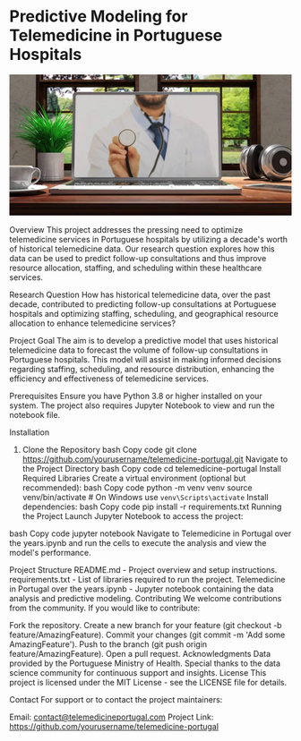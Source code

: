 # Predictive Modeling for Telemedicine in Portuguese Hospitals
![Cover Image](GitHub_cover_image/telemedicine.jpg)

Overview
This project addresses the pressing need to optimize telemedicine services in Portuguese hospitals by utilizing a decade's worth of historical telemedicine data. Our research question explores how this data can be used to predict follow-up consultations and thus improve resource allocation, staffing, and scheduling within these healthcare services.

Research Question
How has historical telemedicine data, over the past decade, contributed to predicting follow-up consultations at Portuguese hospitals and optimizing staffing, scheduling, and geographical resource allocation to enhance telemedicine services?

Project Goal
The aim is to develop a predictive model that uses historical telemedicine data to forecast the volume of follow-up consultations in Portuguese hospitals. This model will assist in making informed decisions regarding staffing, scheduling, and resource distribution, enhancing the efficiency and effectiveness of telemedicine services.

Prerequisites
Ensure you have Python 3.8 or higher installed on your system. The project also requires Jupyter Notebook to view and run the notebook file.

Installation
1. Clone the Repository
bash
Copy code
git clone https://github.com/yourusername/telemedicine-portugal.git
Navigate to the Project Directory
bash
Copy code
cd telemedicine-portugal
Install Required Libraries
Create a virtual environment (optional but recommended):
bash
Copy code
python -m venv venv
source venv/bin/activate  # On Windows use `venv\Scripts\activate`
Install dependencies:
bash
Copy code
pip install -r requirements.txt
Running the Project
Launch Jupyter Notebook to access the project:

bash
Copy code
jupyter notebook
Navigate to Telemedicine in Portugal over the years.ipynb and run the cells to execute the analysis and view the model's performance.

Project Structure
README.md - Project overview and setup instructions.
requirements.txt - List of libraries required to run the project.
Telemedicine in Portugal over the years.ipynb - Jupyter notebook containing the data analysis and predictive modeling.
Contributing
We welcome contributions from the community. If you would like to contribute:

Fork the repository.
Create a new branch for your feature (git checkout -b feature/AmazingFeature).
Commit your changes (git commit -m 'Add some AmazingFeature').
Push to the branch (git push origin feature/AmazingFeature).
Open a pull request.
Acknowledgments
Data provided by the Portuguese Ministry of Health.
Special thanks to the data science community for continuous support and insights.
License
This project is licensed under the MIT License - see the LICENSE file for details.

Contact
For support or to contact the project maintainers:

Email: contact@telemedicineportugal.com
Project Link: https://github.com/yourusername/telemedicine-portugal